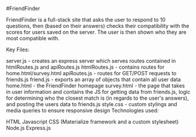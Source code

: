 #FriendFinder

FriendFinder is a full-stack site that asks the user to respond to 10 questions, then (based on their answers) checks their compatibility with the scores for users saved on the server. The user is then shown who they are most compatible with.

Key Files:

server.js - creates an express server which serves routes contained in htmlRoutes.js and apiRoutes.js
htmlRoutes.js - contains routes for home.html/survey.html
apiRoutes.js - routes for GET/POST requests to friends.js
friend.js - exports an array of objects that contain all user data
home.html - the FriendFinder homepage
survey.html - the page that takes in user information and contains the JS for getting data from friends.js, logic for determining who the closest match is (in regards to the user's answers), and posting the users data to friends.js
style.css - custom stylings and media queries to ensure responsive design
Technologies used:

HTML
Javascript
CSS (Materialize framework and a custom stylesheet)
Node.js
Express.js
